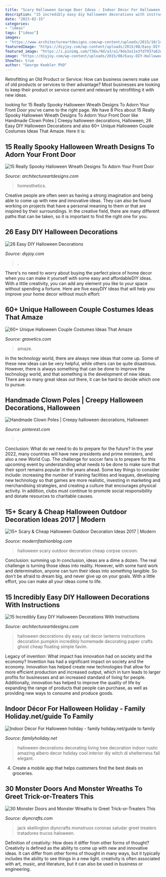 ```yaml
---
title: "Scary Halloween Garage Door Ideas : Indoor Décor For Halloween Holiday"
description: "15 incredibly easy diy halloween decorations with instructions"
date: "2023-02-15"
categories:
- "ideas"
tags: ["ideas"]
images:
- "https://www.architectureartdesigns.com/wp-content/uploads/2015/10/1416.jpg"
featuredImage: "https://diyjoy.com/wp-content/uploads/2015/08/Easy-DIY-Halloween-Decorations-18.jpg"
featured_image: "https://i.pinimg.com/736x/9d/a3/a1/9da3a11e3fd7937a62ea4515b95003b9--halloween--halloween-ideas.jpg"
image: "https://diyjoy.com/wp-content/uploads/2015/08/Easy-DIY-Halloween-Decorations-18.jpg"
ShowToc: true
author: "George Keebler PhD"
---
```



Retrofitting an Old Product or Service: How can business owners make use of old products or services to their advantage?
Most businesses are looking to keep their product or service current and relevant by retrofitting it with new ideas.

	

		
looking for 15 Really Spooky Halloween Wreath Designs To Adorn Your Front Door you've came to the right page. We have 8 Pics about 15 Really Spooky Halloween Wreath Designs To Adorn Your Front Door like Handmade Clown Poles | Creepy halloween decorations, Halloween, 26 Easy DIY Halloween Decorations and also 60+ Unique Halloween Couple Costumes Ideas That Amaze. Here it is:
		
    
## 15 Really Spooky Halloween Wreath Designs To Adorn Your Front Door

<img loading=lazy src="https://www.architectureartdesigns.com/wp-content/uploads/2015/10/1416.jpg" onerror="this.onerror=null;this.src='https://tse1.mm.bing.net/th?id=OIP.85dtdVc0RCdbsU0MwzKcVQHaI7&amp;pid=15.1';" alt="15 Really Spooky Halloween Wreath Designs To Adorn Your Front Door">

_Source: architectureartdesigns.com_

>homesthetics. 

	

Creative people are often seen as having a strong imagination and being able to come up with new and innovative ideas. They can also be found working on projects that have a personal meaning to them or that are inspired by their surroundings. In the creative field, there are many different paths that can be taken, so it is important to find the right one for you.

    
## 26 Easy DIY Halloween Decorations

<img loading=lazy src="https://diyjoy.com/wp-content/uploads/2015/08/Easy-DIY-Halloween-Decorations-18.jpg" onerror="this.onerror=null;this.src='https://tse3.mm.bing.net/th?id=OIP.qptqkERl3hK4V04kZ7BL7wHaK4&amp;pid=15.1';" alt="26 Easy DIY Halloween Decorations">

_Source: diyjoy.com_

>. 

	

There's no need to worry about buying the perfect piece of home decor when you can make it yourself with some easy and affordableDIY ideas. With a little creativity, you can add any element you like to your space without spending a fortune. Here are five easyDIY ideas that will help you improve your home decor without much effort: 

    
## 60+ Unique Halloween Couple Costumes Ideas That Amaze

<img loading=lazy src="https://www.gravetics.com/wp-content/uploads/2017/07/Halloween-DIY-Clown-Makeup-Scary-Clown-Costume.jpg" onerror="this.onerror=null;this.src='https://tse2.mm.bing.net/th?id=OIP.dKwp9M_votYPX_8Dwt61TQHaJQ&amp;pid=15.1';" alt="60+ Unique Halloween Couple Costumes Ideas That Amaze">

_Source: gravetics.com_

>amaze. 

	

In the technology world, there are always new ideas that come up. Some of these new ideas can be very helpful, while others can be quite disastrous. However, there is always something that can be done to improve the technology world, and that something is the development of new ideas. There are so many great ideas out there, it can be hard to decide which one to pursue.

    
## Handmade Clown Poles | Creepy Halloween Decorations, Halloween

<img loading=lazy src="https://i.pinimg.com/736x/9d/a3/a1/9da3a11e3fd7937a62ea4515b95003b9--halloween--halloween-ideas.jpg" onerror="this.onerror=null;this.src='https://tse4.mm.bing.net/th?id=OIP.vYeoH6GEBP9JYlzJ01iEIAHaJ3&amp;pid=15.1';" alt="Handmade Clown Poles | Creepy halloween decorations, Halloween">

_Source: pinterest.com_

>. 

	

Conclusion: What do we need to do to prepare for the future?
In the year 2022, many countries will have new presidents and prime ministers, and also a new World Cup. The challenge for soccer fans is to prepare for this upcoming event by understanding what needs to be done to make sure that their sport remains popular in the years ahead. Some key things to consider include: increasing the number of training facilities and leagues, developing new technology so that games are more realistic, investing in marketing and merchandising strategies, and creating a culture that encourages physical activity. In addition, clubs must continue to promote social responsibility and donate resources to charitable causes.

    
## 15+ Scary &amp; Cheap Halloween Outdoor Decoration Ideas 2017 | Modern

<img loading=lazy src="http://modernfashionblog.com/wp-content/uploads/2017/09/15-Scary-Cheap-Halloween-Outdoor-Decoration-Ideas-2017-13.jpg" onerror="this.onerror=null;this.src='https://tse1.mm.bing.net/th?id=OIP.yxlR4mqpwJhN2YiuURfnEAHaLH&amp;pid=15.1';" alt="15+ Scary &amp; Cheap Halloween Outdoor Decoration Ideas 2017 | Modern">

_Source: modernfashionblog.com_

>halloween scary outdoor decoration cheap corpse cocoon. 

	

Conclusion: summing up
In conclusion, ideas are a dime a dozen. The real challenge is turning those ideas into reality. However, with some hard work and determination, anyone can turn their ideas into something tangible. So don't be afraid to dream big, and never give up on your goals. With a little effort, you can make all your ideas come to life.

    
## 15 Incredibly Easy DIY Halloween Decorations With Instructions

<img loading=lazy src="https://www.architectureartdesigns.com/wp-content/uploads/2016/09/15-Incredibly-Easy-DIY-Halloween-Decorations-With-Instructions-7.jpg" onerror="this.onerror=null;this.src='https://tse2.mm.bing.net/th?id=OIP.nhmossRmgVTWl4-LMtAmigHaOm&amp;pid=15.1';" alt="15 Incredibly Easy DIY Halloween Decorations With Instructions">

_Source: architectureartdesigns.com_

>halloween decorations diy easy cat decor lanterns instructions decoration pumpkin incredibly homemade decorating paper crafts ghost cheap floating simple favim. 

	

Legacy of invention: What impact has innovation had on society and the economy?
Invention has had a significant impact on society and the economy. Innovation has helped create new technologies that allow for more efficient production and increased output, which in turn leads to larger profits for businesses and an increased standard of living for people. Additionally, innovation has helped to improve the quality of life by expanding the range of products that people can purchase, as well as providing new ways to consume and produce goods.

    
## Indoor Décor For Halloween Holiday - Family Holiday.net/guide To Family

<img loading=lazy src="http://www.familyholiday.net/wp-content/uploads/2011/10/6-halloween-decorating_-.jpg" onerror="this.onerror=null;this.src='https://tse4.mm.bing.net/th?id=OIP.5WccaeAX4BdgnUMyfYkQwwHaJ4&amp;pid=15.1';" alt="Indoor Décor For Halloween holiday - family holiday.net/guide to family">

_Source: familyholiday.net_

>halloween decorations decorating living tree decoration indoor rustic amazing albero decor holiday cool interior diy witch di shelterness fall elegant. 

	

4. Create a mobile app that helps customers find the best deals on groceries. 

    
## 30 Monster Doors And Monster Wreaths To Greet Trick-or-Treaters This

<img loading=lazy src="https://www.diyncrafts.com/wp-content/uploads/2016/08/1-jack-skellington-door.jpg" onerror="this.onerror=null;this.src='https://tse2.mm.bing.net/th?id=OIP.Biepbyj2Sd5nElYGfJ7cugHaRz&amp;pid=15.1';" alt="30 Monster Doors and Monster Wreaths to Greet Trick-or-Treaters This">

_Source: diyncrafts.com_

>jack skellington diyncrafts monstruos coronas saludar greet treaters tratadores trucos haloween. 

	

Definition of creativity: How does it differ from other forms of thought?
Creativity is defined as the ability to come up with new and innovative ideas. It can differ from other forms of thought in many ways, but it typically includes the ability to see things in a new light. creativity is often associated with art, music, and literature, but it can also be used in business or engineering.

